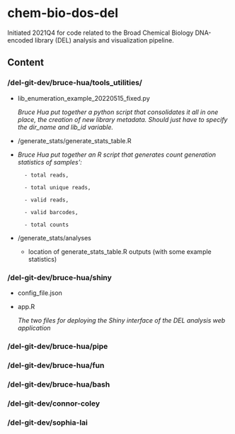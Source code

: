 # chem-bio-dos-del
Initiated 2021Q4 for code related to the Broad Chemical Biology DNA-encoded library (DEL) analysis and visualization pipeline.

## Content
### /del-git-dev/bruce-hua/tools_utilities/
- lib_enumeration_example_20220515_fixed.py
 
     *Bruce Hua put together a python script that consolidates it all in one place, the creation of new library metadata. Should just have to specify the dir_name and lib_id variable.*
     
- /generate_stats/generate_stats_table.R
- 
     *Bruce Hua put together an R script that generates count generation statistics of samples':*
     
        - total reads,
        
        - total unique reads,
        
        - valid reads,
        
        - valid barcodes,

        - total counts

- /generate_stats/analyses

     * location of generate_stats_table.R outputs (with some example statistics)

### /del-git-dev/bruce-hua/shiny
- config_file.json
- app.R
 
    *The two files for deploying the Shiny interface of the DEL analysis web application*
### /del-git-dev/bruce-hua/pipe
### /del-git-dev/bruce-hua/fun
### /del-git-dev/bruce-hua/bash
### /del-git-dev/connor-coley
### /del-git-dev/sophia-lai

